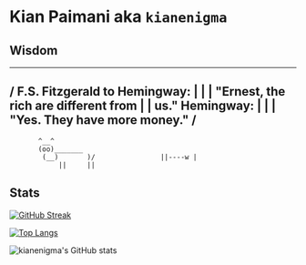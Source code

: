 # Kian Paimani aka `kianenigma`

## Wisdom

<!--START_SECTION:cowsay-->
 ______________________________________
/ F.S. Fitzgerald to Hemingway:        |                                      |
| "Ernest, the rich are different from |
| us." Hemingway:                      |
|                                      |
 "Yes. They have more money."         /
 --------------------------------------
           ^__^
           (oo)_______
            (__)       )/                ||----w |
                ||     ||
<!--END_SECTION:cowsay-->


## Stats

[![GitHub Streak](http://github-readme-streak-stats.herokuapp.com?user=kianenigma)](https://git.io/streak-stats)

[![Top Langs](https://github-readme-stats.vercel.app/api/top-langs/?username=kianenigma&hide=Tex,SCSS)](https://github.com/anuraghazra/github-readme-stats)

![kianenigma's GitHub stats](https://github-readme-stats.vercel.app/api?username=kianenigma)




